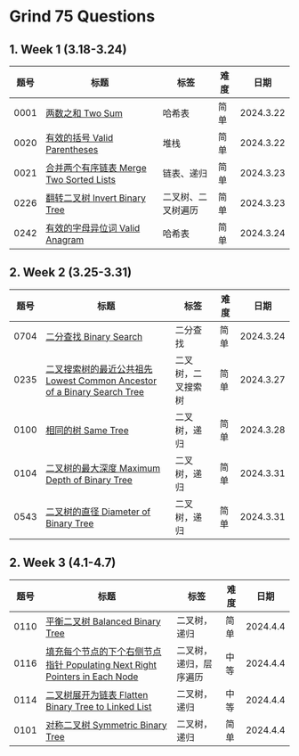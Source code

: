 # Grind 75 Questions

## 1. Week 1 (3.18-3.24)

| 题号 | 标题 | 标签 | 难度 | 日期 |
| ----------- | ----------- | ----------- | ----------- | ----------- |
| 0001 | [两数之和 Two Sum](/leetcode/0001_%E4%B8%A4%E6%95%B0%E4%B9%8B%E5%92%8C.md) | 哈希表 | 简单 | 2024.3.22
| 0020| [有效的括号 Valid Parentheses](https://leetcode.com/problems/valid-parentheses/) | 堆栈 | 简单 | 2024.3.22
| 0021| [合并两个有序链表 Merge Two Sorted Lists](https://leetcode.com/problems/merge-two-sorted-lists/) | 链表、递归 | 简单 | 2024.3.23
| 0226| [翻转二叉树 Invert Binary Tree](/leetcode/0226_翻转二叉树.md)| 二叉树、二叉树遍历 | 简单 | 2024.3.23
| 0242 | [有效的字母异位词 Valid Anagram](/leetcode/0242_%E6%9C%89%E6%95%88%E7%9A%84%E5%AD%97%E6%AF%8D%E5%BC%82%E4%BD%8D%E8%AF%8D.md) | 哈希表 | 简单 | 2024.3.24

## 2. Week 2 (3.25-3.31)
| 题号 | 标题 | 标签 | 难度 | 日期 |
| ----------- | ----------- | ----------- | ----------- | ----------- |
| 0704 | [二分查找 Binary Search](/leetcode/0704_%E4%BA%8C%E5%88%86%E6%9F%A5%E6%89%BE.md) | 二分查找 | 简单 | 2024.3.24
| 0235 | [二叉搜索树的最近公共祖先 Lowest Common Ancestor of a Binary Search Tree](/leetcode/0235_二叉搜索树的最近公共祖先.md) | 二叉树，二叉搜索树 | 简单 | 2024.3.27
| 0100 | [相同的树 Same Tree](/leetcode/0100_相同的树.md) | 二叉树，递归 | 简单 | 2024.3.28
| 0104 | [二叉树的最大深度 Maximum Depth of Binary Tree](/leetcode/0104_二叉树的最大深度.md) | 二叉树，递归 | 简单 | 2024.3.31
| 0543 | [二叉树的直径 Diameter of Binary Tree](/leetcode/0543_二叉树的直径.md) | 二叉树，递归 | 简单 | 2024.3.31

## 2. Week 3 (4.1-4.7)
| 题号 | 标题 | 标签 | 难度 | 日期 |
| ----------- | ----------- | ----------- | ----------- | ----------- |
| 0110 | [平衡二叉树 Balanced Binary Tree](/leetcode/0110_平衡二叉树.md) | 二叉树，递归 | 简单 | 2024.4.4
| 0116 | [填充每个节点的下个右侧节点指针 Populating Next Right Pointers in Each Node](/leetcode/0116_填充每个节点的下个右侧节点指针.md) | 二叉树，递归，层序遍历 | 中等 | 2024.4.4
| 0114 | [二叉树展开为链表 Flatten Binary Tree to Linked List](/leetcode/0114_二叉树展开为链表.md) | 二叉树，递归 | 中等 | 2024.4.4
| 0101 | [对称二叉树 Symmetric Binary Tree](/leetcode/0101_对称二叉树.md) | 二叉树，递归 | 简单 | 2024.4.4